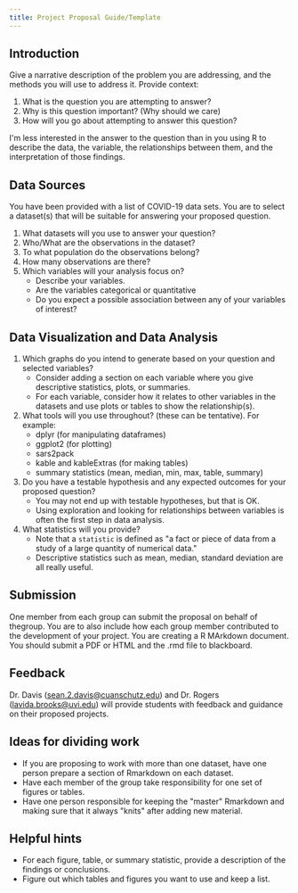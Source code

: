 ```yaml
---
title: Project Proposal Guide/Template
---
```


## Introduction

Give a narrative description of the problem you are addressing, and the
methods you will use to address it. Provide context:

1.  What is the question you are attempting to answer?
2.  Why is this question important? (Why should we care)
3.  How will you go about attempting to answer this question?

I'm less interested in the answer to the question than in you using R to describe the data, the variable, the relationships between them, and the interpretation of those findings.

## Data Sources

You have been provided with a list of COVID-19 data sets. You are to
select a dataset(s) that will be suitable for answering your proposed
question.

1.  What datasets will you use to answer your question?
2.  Who/What are the observations in the dataset?
3.  To what population do the observations belong?
4.  How many observations are there?
5.  Which variables will your analysis focus on?
    - Describe your variables.
    - Are the variables categorical or quantitative
    - Do you expect a possible association between any of your variables of interest?

## Data Visualization and Data Analysis

1.  Which graphs do you intend to generate based on your question and
    selected variables?
    - Consider adding a section on each variable where you give descriptive statistics, plots, or summaries.
    - For each variable, consider how it relates to other variables in the datasets and use plots or tables to show the relationship(s).
2.  What tools will you use throughout? (these can be tentative). For example:
    - dplyr (for manipulating dataframes)
    - ggplot2 (for plotting)
    - sars2pack
    - kable and kableExtras (for making tables)
    - summary statistics (mean, median, min, max, table, summary)
3.  Do you have a testable hypothesis and any expected outcomes for your
    proposed question?
    - You may not end up with testable hypotheses, but that is OK.
    - Using exploration and looking for relationships between variables is often the first step in data analysis.
4.  What statistics will you provide?
    - Note that a `statistic` is defined as "a fact or piece of data from a study of a large quantity of numerical data."
    - Descriptive statistics such as mean, median, standard deviation are all really useful.

## Submission

One member from each group can submit the proposal on behalf of thegroup. You are to also include how each group member contributed to the development of your project. You are creating a R MArkdown document. You should submit a PDF or HTML and the .rmd file to blackboard.

## Feedback

Dr. Davis (<sean.2.davis@cuanschutz.edu>) and Dr. Rogers
(<lavida.brooks@uvi.edu>) will provide students with feedback and guidance on their proposed projects.

## Ideas for dividing work

- If you are proposing to work with more than one dataset, have one person prepare a section of Rmarkdown on each dataset.
- Have each member of the group take responsibility for one set of figures or tables.
- Have one person responsible for keeping the "master" Rmarkdown and making sure that it always "knits" after adding new material.

## Helpful hints

- For each figure, table, or summary statistic, provide a description of the findings or conclusions.
- Figure out which tables and figures you want to use and keep a list.
